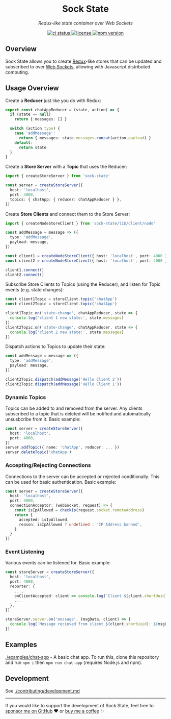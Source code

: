 <h1 align="center">Sock State</h1>
<p align="center">
  <em>Redux-like state container over Web Sockets</em>
</p>

<p align="center">
  <a href="https://github.com/samhuk/sock-state/actions/workflows/ci.yaml/badge.svg" target="_blank">
    <img src="https://github.com/samhuk/sock-state/actions/workflows/ci.yaml/badge.svg" alt="ci status" />
  </a>
  <a href="https://img.shields.io/badge/License-MIT-green.svg" target="_blank">
    <img src="https://img.shields.io/badge/License-MIT-green.svg" alt="license" />
  </a>
  <a href="https://badge.fury.io/js/sock-state.svg" target="_blank">
    <img src="https://badge.fury.io/js/sock-state.svg" alt="npm version" />
  </a>
</p>

## Overview

Sock State allows you to create [Redux](https://redux.js.org/)-like stores that can be updated and subscribed to over [Web Sockets](https://developer.mozilla.org/en-US/docs/Web/API/WebSockets_API), allowing with Javascript distributed computing.

## Usage Overview

Create a **Reducer** just like you do with Redux:

```typescript
export const chatAppReducer = (state, action) => {
  if (state == null)
    return { messages: [] }

  switch (action.type) {
    case 'addMessage':
      return { messages: state.messages.concat(action.payload) }
    default:
      return state
  }
}
```

Create a **Store Server** with a **Topic** that uses the Reducer:

```typescript
import { createStoreServer } from 'sock-state'

const server = createStoreServer({
  host: 'localhost',
  port: 4000,
  topics: { chatApp: { reducer: chatAppReducer } },
})
```

Create **Store Clients** and connect them to the Store Server:

```typescript
import { createNodeStoreClient } from 'sock-state/lib/client/node'

const addMessage = message => ({
  type: 'addMessage',
  payload: message,
})

const client1 = createNodeStoreClient({ host: 'localhost', port: 4000 })
const client2 = createNodeStoreClient({ host: 'localhost', port: 4000 })

client1.connect()
client2.connect()
```

Subscribe Store Clients to Topics (using the Reducer), and listen for Topic events (e.g. state changes):

```typescript
const client1Topic = storeClient.topic('chatApp')
const client2Topic = storeClient.topic('chatApp')

client1Topic.on('state-change', chatAppReducer, state => {
  console.log('client 1 new state:', state.messages)
})
client2Topic.on('state-change', chatAppReducer, state => {
  console.log('client 2 new state:', state.messages)
})
```

Dispatch actions to Topics to update their state:

```typescript
const addMessage = message => ({
  type: 'addMessage',
  payload: message,
})

client2Topic.dispatch(addMessage('Hello Client 2'))
client2Topic.dispatch(addMessage('Hello Client 1'))
```

### Dynamic Topics

Topics can be added to and removed from the server. Any clients subscribed to a topic that is deleted will be notified and automatically unsusbcribe from it. Basic example:

```typescript
const server = createStoreServer({
  host: 'localhost',
  port: 4000,
})
server.addTopic({ name: 'chatApp', reducer: ... })
server.deleteTopic('chatApp')
```

### Accepting/Rejecting Connections

Connections to the server can be accepted or rejected conditionally. This can be used for basic authentication. Basic example:

```typescript
const server = createStoreServer({
  host: 'localhost',
  port: 4000,
  connectionAcceptor: (webSocket, request) => {
    const isIpAllowed = checkIp(request.socket.remoteAddress)
    return {
      accepted: isIpAllowed,
      reason: isIpAllowed ? undefined : 'IP Address banned',
    }
  }
})
```

### Event Listening

Various events can be listened for. Basic example:

```typescript
const storeServer = createStoreServer({
  host: 'localhost',
  port: 4000,
  reporter: {
    ...,
    onClientAccepted: client => console.log(`Client ${client.shortUuid} connected (IP: ${client.req.socket.remoteAddress}).`),
    ...
  },
})

storeServer.server.on('message', (msgData, client) => {
  console.log(`Message recieved from client ${client.shortUuid}: ${msgData}`)
})
```

## Examples

[./examples/chat-app](./examples/chat-app) - A basic chat app. To run this, clone this repository and run `npm i` then `npm run chat-app` (requires Node.js and npm).

## Development

See [./contributing/development.md](./contributing/development.md)

---

If you would like to support the development of Sock State, feel free to [sponsor me on GitHub](https://github.com/sponsors/samhuk) ❤️ or [buy me a coffee](https://www.buymeacoffee.com/samhuk) ✨
